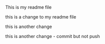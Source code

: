 This is my readme file

this is a change to my readme file

this is another change

this is another change - commit but not push